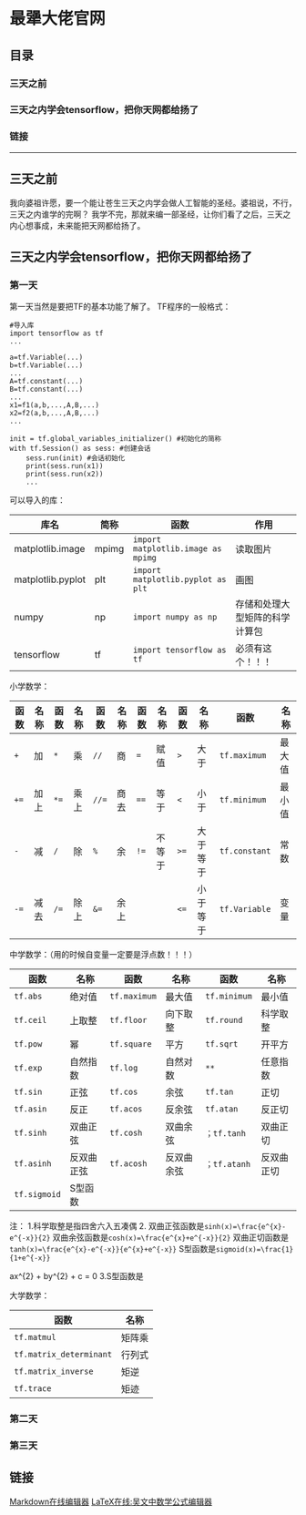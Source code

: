 # 最犟大佬官网
## 目录
### 三天之前
### 三天之内学会tensorflow，把你天网都给扬了
### 链接
----
## 三天之前
我向婆祖许愿，要一个能让苍生三天之内学会做人工智能的圣经。婆祖说，不行，三天之内谁学的完啊？
我学不完，那就来编一部圣经，让你们看了之后，三天之内心想事成，未来能把天网都给扬了。
## 三天之内学会tensorflow，把你天网都给扬了
### 第一天
第一天当然是要把TF的基本功能了解了。
TF程序的一般格式：
```
#导入库
import tensorflow as tf
...

a=tf.Variable(...)
b=tf.Variable(...)
...
A=tf.constant(...)
B=tf.constant(...)
...
x1=f1(a,b,...,A,B,...)
x2=f2(a,b,...,A,B,...)
...

init = tf.global_variables_initializer() #初始化的简称
with tf.Session() as sess: #创建会话
    sess.run(init) #会话初始化
    print(sess.run(x1))
    print(sess.run(x2))
    ...
```
可以导入的库：

|库名|简称|函数|作用|
|-|-|-|-|
|matplotlib.image|mpimg|`import matplotlib.image as mpimg`|读取图片|
|matplotlib.pyplot|plt|`import matplotlib.pyplot as plt`|画图|
|numpy|np|`import numpy as np`|存储和处理大型矩阵的科学计算包|
|tensorflow|tf|`import tensorflow as tf`|必须有这个！！！|

小学数学：

|函数|名称|函数|名称|函数|名称|函数|名称|函数|名称|函数|名称|
|-|-|-|-|-|-|-|-|-|-|-|-|
|`+`|加 |`*` |乘 |`//`|商 |`=`|赋值 |`>`|大于|`tf.maximum`|最大值|
|`+=`|加上|`*=`|乘上|`//=`|商去|`==`|等于 |`<`|小于|`tf.minimum`|最小值|
|`-`|减 |`/` |除 |`%`|余 |`!=`|不等于|`>=`|大于等于|`tf.constant`|常数|
|`-=`|减去|`/=`|除上|`&=`|余上|||`<=`|小于等于|`tf.Variable`|变量|

中学数学：（用的时候自变量一定要是浮点数！！！）

|函数|名称|函数|名称|函数|名称|
|-|-|-|-|-|-|
|`tf.abs`|绝对值|`tf.maximum`|最大值|`tf.minimum`|最小值|
|`tf.ceil`|上取整|`tf.floor`|向下取整|`tf.round`|科学取整|
|`tf.pow`|幂|`tf.square`|平方|`tf.sqrt`|开平方|
|`tf.exp`|自然指数|`tf.log`|自然对数|`**`|任意指数|
|`tf.sin`|正弦|`tf.cos`|余弦|`tf.tan`|正切|
|`tf.asin`|反正|`tf.acos`|反余弦|`tf.atan`|反正切|
|`tf.sinh`|双曲正弦|`tf.cosh`|双曲余弦|`；tf.tanh`|双曲正切|
|`tf.asinh`|反双曲正弦|`tf.acosh`|反双曲余弦|`；tf.atanh`|反双曲正切|
|`tf.sigmoid`|S型函数|||||

注：
1.科学取整是指四舍六入五凑偶
2.
双曲正弦函数是```sinh(x)=\frac{e^{x}-e^{-x}}{2}```
双曲余弦函数是```cosh(x)=\frac{e^{x}+e^{-x}}{2}```
双曲正切函数是```tanh(x)=\frac{e^{x}-e^{-x}}{e^{x}+e^{-x}}```
S型函数是```sigmoid(x)=\frac{1}{1+e^{-x}}```

ax^{2} + by^{2} + c = 0
3.S型函数是

大学数学：

|函数|名称|
|-|-|
|`tf.matmul`|矩阵乘|
|`tf.matrix_determinant`|行列式|
|`tf.matrix_inverse`|矩逆|
|`tf.trace`|矩迹|

### 第二天

### 第三天

## 链接
[Markdown在线编辑器](https://www.mdeditor.com)
[LaTeX在线:吴文中数学公式编辑器](http://latex.91maths.com)
